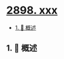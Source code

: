 # [2898. xxx](https://github.com/Tdahuyou/TNotes.leetcode/tree/main/notes/2898.%20xxx)

<!-- region:toc -->

- [1. 📝 概述](#1--概述)

<!-- endregion:toc -->

## 1. 📝 概述
